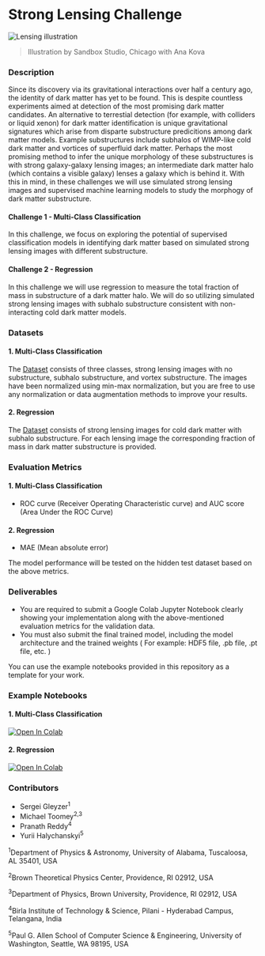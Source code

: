 # Strong Lensing Challenge

![Lensing illustration](https://github.com/ML4SCIHackathon/ML4SCI/blob/main/GravitationalLensingChallenge/gitimage.jpg)

> Illustration by Sandbox Studio, Chicago with Ana Kova

### Description

Since its discovery via its gravitational interactions over half a century ago, the identity of dark matter has yet to be found. This is despite countless experiments aimed at detection of the most promising dark matter candidates. An alternative to terrestial detection (for example, with colliders or liquid xenon) for dark matter identification is unique gravitational signatures which arise from disparte substructure predicitions among dark matter models. Example substructures include subhalos of WIMP-like cold dark matter and vortices of superfluid dark matter. Perhaps the most promising method to infer the unique morphology of these substructures is with strong galaxy-galaxy lensing images; an intermediate dark matter halo (which contains a visible galaxy) lenses a galaxy which is behind it. With this in mind, in these challenges we will use simulated strong lensing images and supervised machine learning models to study the morphogy of dark matter substructure. 

#### Challenge 1 - Multi-Class Classification

In this challenge, we focus on exploring the potential of supervised classification models in identifying dark matter based on simulated strong lensing images with different substructure.

#### Challenge 2 - Regression

In this challenge we will use regression to measure the total fraction of mass in substructure of a dark matter halo. We will do so utilizing simulated strong lensing images with subhalo substructure consistent with non-interacting cold dark matter models. 

### Datasets

#### 1. Multi-Class Classification

The [Dataset](https://drive.google.com/file/d/1B_UZtU4W65ZViTJsLeFfvK-xXCYUhw2A/view?usp=sharing) consists of three classes, strong lensing images with no substructure, subhalo substructure, and vortex substructure. The images have been normalized using min-max normalization, but you are free to use any normalization or data augmentation methods to improve your results.

#### 2. Regression

The [Dataset](https://drive.google.com/file/d/1hu472ALwGPBcTCXSAM0VoCWmTktg9j-j/view?usp=sharing) consists of strong lensing images for cold dark matter with subhalo substructure. For each lensing image the corresponding fraction of mass in dark matter substructure is provided.

### Evaluation Metrics

#### 1. Multi-Class Classification

* ROC curve (Receiver Operating Characteristic curve) and AUC score (Area Under the ROC Curve)  

#### 2. Regression

* MAE (Mean absolute error)

The model performance will be tested on the hidden test dataset based on the above metrics.

### Deliverables

* You are required to submit a Google Colab Jupyter Notebook clearly showing your implementation along with the above-mentioned evaluation metrics for the validation data.
* You must also submit the final trained model, including the model architecture and the trained weights ( For example: HDF5 file, .pb file, .pt file, etc. )

You can use the example notebooks provided in this repository as a template for your work.

### Example Notebooks

#### 1. Multi-Class Classification

[![Open In Colab](https://colab.research.google.com/assets/colab-badge.svg)](https://colab.research.google.com/github//ML4SCI/ML4SCIHackathon/blob/main/GravitationalLensingChallenge/StrongLensingChallenge-Classification.ipynb)

#### 2. Regression

[![Open In Colab](https://colab.research.google.com/assets/colab-badge.svg)](https://colab.research.google.com/github//ML4SCI/ML4SCIHackathon/blob/main/GravitationalLensingChallenge/StrongLensingChallenge-Regression.ipynb)

### Contributors

* Sergei Gleyzer<sup>1</sup>
* Michael Toomey<sup>2,3</sup>
* Pranath Reddy<sup>4</sup>
* Yurii Halychanskyi<sup>5</sup>

<sup>1</sup>Department of Physics & Astronomy, University of Alabama, Tuscaloosa, AL 35401, USA

<sup>2</sup>Brown Theoretical Physics Center, Providence, RI 02912, USA

<sup>3</sup>Department of Physics, Brown University, Providence, RI 02912, USA

<sup>4</sup>Birla Institute of Technology & Science, Pilani - Hyderabad Campus, Telangana, India

<sup>5</sup>Paul G. Allen School of Computer Science & Engineering, University of Washington, Seattle, WA 98195, USA


